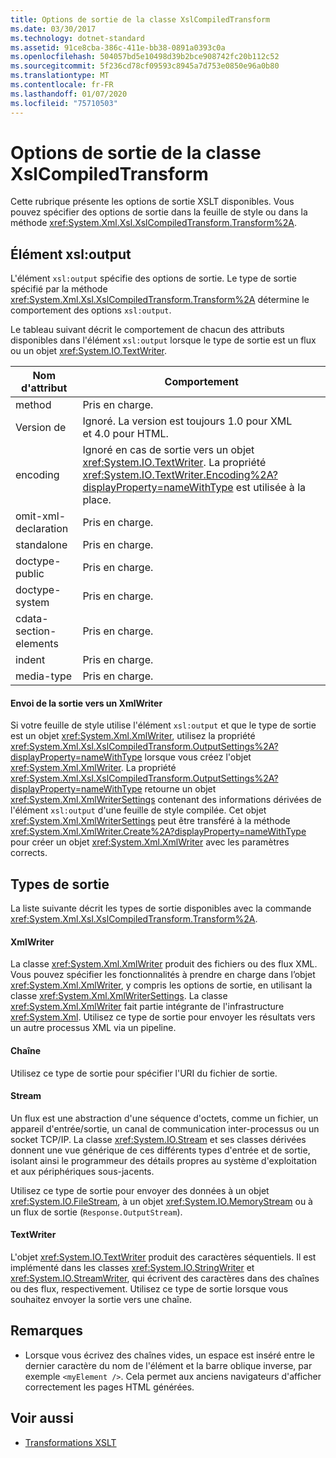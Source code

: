 ```yaml
---
title: Options de sortie de la classe XslCompiledTransform
ms.date: 03/30/2017
ms.technology: dotnet-standard
ms.assetid: 91ce8cba-386c-411e-bb38-0891a0393c0a
ms.openlocfilehash: 504057bd5e10498d39b2bce908742fc20b112c52
ms.sourcegitcommit: 5f236cd78cf09593c8945a7d753e0850e96a0b80
ms.translationtype: MT
ms.contentlocale: fr-FR
ms.lasthandoff: 01/07/2020
ms.locfileid: "75710503"
---
```

# <a name="output-options-on-the-xslcompiledtransform-class"></a>Options de sortie de la classe XslCompiledTransform
Cette rubrique présente les options de sortie XSLT disponibles. Vous pouvez spécifier des options de sortie dans la feuille de style ou dans la méthode <xref:System.Xml.Xsl.XslCompiledTransform.Transform%2A>.  
  
## <a name="xsloutput-element"></a>Élément xsl:output  
 L'élément `xsl:output` spécifie des options de sortie. Le type de sortie spécifié par la méthode <xref:System.Xml.Xsl.XslCompiledTransform.Transform%2A> détermine le comportement des options `xsl:output`.  
  
 Le tableau suivant décrit le comportement de chacun des attributs disponibles dans l'élément `xsl:output` lorsque le type de sortie est un flux ou un objet <xref:System.IO.TextWriter>.  
  
|Nom d'attribut|Comportement|  
|--------------------|--------------|  
|method|Pris en charge.|  
|Version de|Ignoré. La version est toujours 1.0 pour XML et 4.0 pour HTML.|  
|encoding|Ignoré en cas de sortie vers un objet <xref:System.IO.TextWriter>. La propriété <xref:System.IO.TextWriter.Encoding%2A?displayProperty=nameWithType> est utilisée à la place.|  
|omit-xml-declaration|Pris en charge.|  
|standalone|Pris en charge.|  
|doctype-public|Pris en charge.|  
|doctype-system|Pris en charge.|  
|cdata-section-elements|Pris en charge.|  
|indent|Pris en charge.|  
|media-type|Pris en charge.|  
  
#### <a name="sending-output-to-an-xmlwriter"></a>Envoi de la sortie vers un XmlWriter  
 Si votre feuille de style utilise l'élément `xsl:output` et que le type de sortie est un objet <xref:System.Xml.XmlWriter>, utilisez la propriété <xref:System.Xml.Xsl.XslCompiledTransform.OutputSettings%2A?displayProperty=nameWithType> lorsque vous créez l'objet <xref:System.Xml.XmlWriter>. La propriété <xref:System.Xml.Xsl.XslCompiledTransform.OutputSettings%2A?displayProperty=nameWithType> retourne un objet <xref:System.Xml.XmlWriterSettings> contenant des informations dérivées de l'élément `xsl:output` d'une feuille de style compilée. Cet objet <xref:System.Xml.XmlWriterSettings> peut être transféré à la méthode <xref:System.Xml.XmlWriter.Create%2A?displayProperty=nameWithType> pour créer un objet <xref:System.Xml.XmlWriter> avec les paramètres corrects.  
  
## <a name="output-types"></a>Types de sortie  
 La liste suivante décrit les types de sortie disponibles avec la commande <xref:System.Xml.Xsl.XslCompiledTransform.Transform%2A>.  
  
#### <a name="xmlwriter"></a>XmlWriter  
 La classe <xref:System.Xml.XmlWriter> produit des fichiers ou des flux XML. Vous pouvez spécifier les fonctionnalités à prendre en charge dans l’objet <xref:System.Xml.XmlWriter>, y compris les options de sortie, en utilisant la classe <xref:System.Xml.XmlWriterSettings>. La classe <xref:System.Xml.XmlWriter> fait partie intégrante de l'infrastructure <xref:System.Xml>. Utilisez ce type de sortie pour envoyer les résultats vers un autre processus XML via un pipeline.  
  
#### <a name="string"></a>Chaîne  
 Utilisez ce type de sortie pour spécifier l'URI du fichier de sortie.  
  
#### <a name="stream"></a>Stream  
 Un flux est une abstraction d'une séquence d'octets, comme un fichier, un appareil d'entrée/sortie, un canal de communication inter-processus ou un socket TCP/IP. La classe <xref:System.IO.Stream> et ses classes dérivées donnent une vue générique de ces différents types d'entrée et de sortie, isolant ainsi le programmeur des détails propres au système d'exploitation et aux périphériques sous-jacents.  
  
 Utilisez ce type de sortie pour envoyer des données à un objet <xref:System.IO.FileStream>, à un objet <xref:System.IO.MemoryStream> ou à un flux de sortie (`Response.OutputStream`).  
  
#### <a name="textwriter"></a>TextWriter  
 L'objet <xref:System.IO.TextWriter> produit des caractères séquentiels. Il est implémenté dans les classes <xref:System.IO.StringWriter> et <xref:System.IO.StreamWriter>, qui écrivent des caractères dans des chaînes ou des flux, respectivement. Utilisez ce type de sortie lorsque vous souhaitez envoyer la sortie vers une chaîne.  
  
## <a name="notes"></a>Remarques  
  
- Lorsque vous écrivez des chaînes vides, un espace est inséré entre le dernier caractère du nom de l'élément et la barre oblique inverse, par exemple `<myElement />`. Cela permet aux anciens navigateurs d'afficher correctement les pages HTML générées.  
  
## <a name="see-also"></a>Voir aussi

- [Transformations XSLT](../../../../docs/standard/data/xml/xslt-transformations.md)
